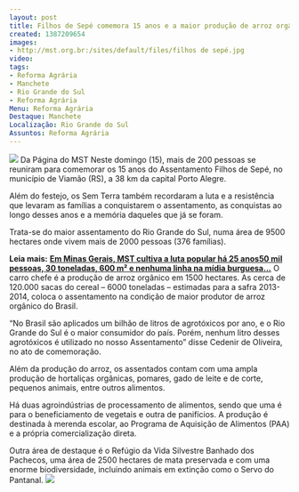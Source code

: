 ```yaml
---
layout: post
title: Filhos de Sepé comemora 15 anos e a maior produção de arroz orgânico do Brasil
created: 1387209654
images:
- http://mst.org.br:/sites/default/files/filhos de sepé.jpg
video: 
tags:
- Reforma Agrária
- Manchete
- Rio Grande do Sul
- Reforma Agrária
Menu: Reforma Agrária
Destaque: Manchete
Localização: Rio Grande do Sul
Assuntos: Reforma Agrária
---
```



![](/sites/default/files/filhos%20de%20sep%C3%A9.jpg)
Da Página do MST
Neste domingo (15), mais de 200 pessoas se reuniram para comemorar os 15 anos do Assentamento Filhos de Sepé, no município de Viamão (RS), a 38 km da capital Porto Alegre.


Além do festejo, os Sem Terra também recordaram a luta e a resistência que levaram as famílias a conquistarem o assentamento, as conquistas ao longo desses anos e a memória daqueles que já se foram. 


Trata-se do maior assentamento do Rio Grande do Sul, numa área de 9500 hectares onde vivem mais de 2000 pessoas (376 famílias). 


**Leia mais:**
[**Em Minas Gerais, MST cultiva a luta popular há 25 anos**](http://www.mst.org.br/node/15557)[**50 mil pessoas, 30 toneladas, 600 m² e nenhuma linha na mídia burguesa...**](http://www.mst.org.br/node/15553)
O carro chefe é a produção de arroz orgânico em 1500 hectares. As cerca de 120.000 sacas do cereal – 6000 toneladas – estimadas para a safra 2013-2014, coloca o assentamento na condição de maior produtor de arroz orgânico do Brasil.


“No Brasil são aplicados um bilhão de litros de agrotóxicos por ano, e o Rio Grande do Sul é o maior consumidor do país. Porém, nenhum litro desses agrotóxicos é utilizado no nosso Assentamento” disse Cedenir de Oliveira, no ato de comemoração. 


Além da produção do arroz, os assentados contam com uma ampla produção de hortaliças orgânicas, pomares, gado de leite e de corte, pequenos animais, entre outros alimentos. 


Há duas agroindústrias de processamento de alimentos, sendo que uma é para o beneficiamento de vegetais e outra de panifícios. A produção é destinada à merenda escolar, ao Programa de Aquisição de Alimentos (PAA) e a própria comercialização direta. 


Outra área de destaque é o Refúgio da Vida Silvestre Banhado dos Pachecos, uma área de 2500 hectares de mata preservada e com uma enorme biodiversidade, incluindo animais em extinção como o Servo do Pantanal.
![](/sites/default/files/filhos%20de%20sep%C3%A9_II.jpg) 
